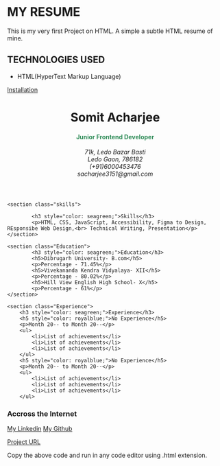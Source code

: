# MY RESUME
This is my very first Project on HTML. A simple a subtle HTML resume of mine.

## TECHNOLOGIES USED
- HTML(HyperText Markup Language)

[Installation](Installation)
<!DOCTYPE html>
<html lang="en">
<head>
    <meta charset="UTF-8">
    <meta name="description" property="og:title" content="My Simple Resume">
  <meta name="keywords" content="Only HTML">
  <meta name="author" content="Somit Acharjee">
    <meta name="viewport" content="width=device-width, initial-scale=1.0">
    <link rel="icon" type="image/png" sizes="32x32" href="/Frontend/Project1/img/favicon-32x32.png">
    <title>My Portfolio</title>
</head>
<body style="padding-left: 50px;">
    <header>
        <h1>Somit Acharjee</h1>
        <h4 style="color: seagreen;">Junior Frontend Developer</h4>
        <address>
            71k, Ledo Bazar Basti <br>
            Ledo Gaon, 786182 <br>
            (+91)6000453476 <br>
            sacharjee3151@gmail.com <br>
        </address>
    </header>

    <section class="skills">

            <h3 style="color: seagreen;">Skills</h3>
            <p>HTML, CSS, JavaScript, Accessibility, Figma to Design, REsponsibe Web Design,<br> Technical Writing, Presentation</p>
    </section>

    <section class="Education">
            <h3 style="color: seagreen;">Education</h3>
            <h5>Dibrugarh University- B.com</h5>
            <p>Percentage - 71.45%</p>
            <h5>Vivekananda Kendra Vidyalaya- XII</h5>
            <p>Percentage - 80.02%</p>
            <h5>Hill View English High School- X</h5>
            <p>Percentage - 61%</p>
    </section>

    <section class="Experience">
        <h3 style="color: seagreen;">Experience</h3>
        <h5 style="color: royalblue;">No Experience</h5>
        <p>Month 20-- to Month 20--</p>
        <ul>
            <li>List of achievements</li>
            <li>List of achievements</li>
            <li>List of achievements</li>
        </ul>
        <h5 style="color: royalblue;">No Experience</h5>
        <p>Month 20-- to Month 20--</p>
        <ul>
            <li>List of achievements</li>
            <li>List of achievements</li>
            <li>List of achievements</li>
        </ul>
</section>

<footer>
    <h3>Accross the Internet</h3>
    <a href="http://Linkedin.in">My Linkedin</a>
    <a href="http://Github.com">My Github</a>
</footer>
</body>
</html>

[Project URL](file:///C:/Users/sacha/OneDrive/Documents/Web%20Development/Frontend/Project1/myCv.html)


Copy the above code and run in any code editor using .html extension.
